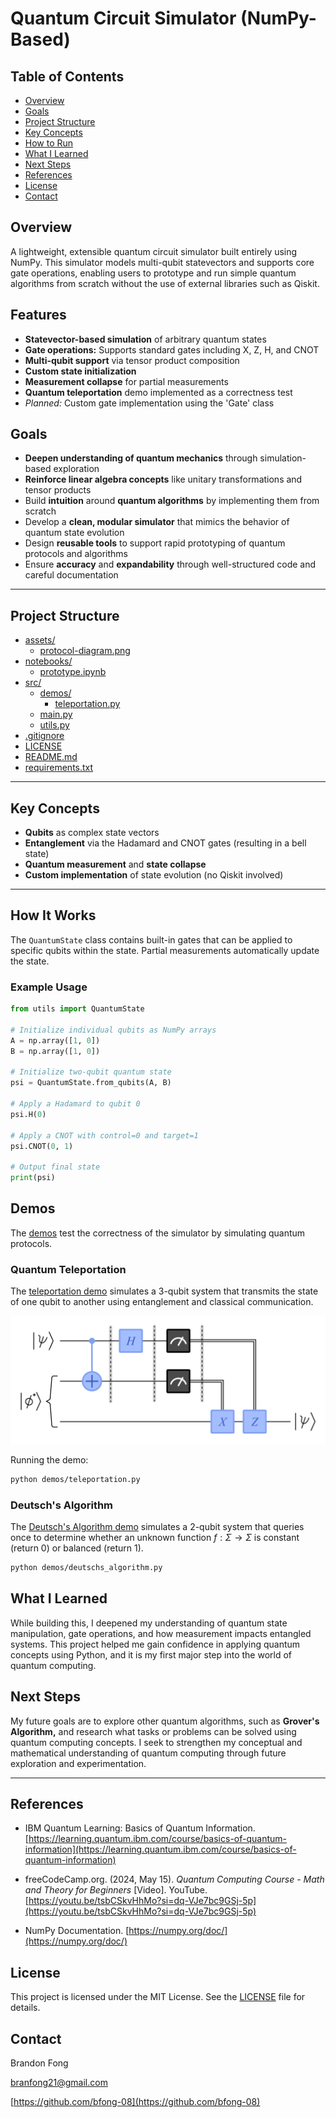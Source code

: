 # Quantum Circuit Simulator (NumPy-Based)

## Table of Contents

- [Overview](#overview)
- [Goals](#goals)
- [Project Structure](#project-structure)
- [Key Concepts](#key-concepts)
- [How to Run](#how-to-run)
- [What I Learned](#what-i-learned)
- [Next Steps](#next-steps)
- [References](#references)
- [License](#license)
- [Contact](#contact)

## Overview

A lightweight, extensible quantum circuit simulator built entirely using NumPy. This simulator models multi-qubit statevectors and supports core gate operations, enabling users to prototype and run simple quantum algorithms from scratch without the use of external libraries such as Qiskit.

## Features

- **Statevector-based simulation** of arbitrary quantum states
- **Gate operations:** Supports standard gates including X, Z, H, and CNOT
- **Multi-qubit support** via tensor product composition
- **Custom state initialization**
- **Measurement collapse** for partial measurements
- **Quantum teleportation** demo implemented as a correctness test
- _Planned:_ Custom gate implementation using the 'Gate' class

## Goals

- **Deepen understanding of quantum mechanics** through simulation-based exploration
- **Reinforce linear algebra concepts** like unitary transformations and tensor products
- Build **intuition** around **quantum algorithms** by implementing them from scratch
- Develop a **clean, modular simulator** that mimics the behavior of quantum state evolution
- Design **reusable tools** to support rapid prototyping of quantum protocols and algorithms
- Ensure **accuracy** and **expandability** through well-structured code and careful documentation

---

## Project Structure

- [assets/](.\assets)
  - [protocol-diagram.png](.\assets\protocol-diagram.png)
- [notebooks/](.\notebooks)
  - [prototype.ipynb](.\notebooks\prototype.ipynb)
- [src/](.\src)
  - [demos/](.\src\demos)
    - [teleportation.py](.\src\demos\teleportation.py)
  - [main.py](.\src\main.py)
  - [utils.py](.\src\utils.py)
- [.gitignore](..gitignore)
- [LICENSE](.\LICENSE)
- [README.md](.\README.md)
- [requirements.txt](.\requirements.txt)

---

## Key Concepts

- **Qubits** as complex state vectors
- **Entanglement** via the Hadamard and CNOT gates (resulting in a bell state)
- **Quantum measurement** and **state collapse**
- **Custom implementation** of state evolution (no Qiskit involved)

---

## How It Works

The `QuantumState` class contains built-in gates that can be applied to specific qubits within the state. Partial measurements automatically update the state.

### Example Usage

```python
from utils import QuantumState

# Initialize individual qubits as NumPy arrays
A = np.array([1, 0])
B = np.array([1, 0])

# Initialize two-qubit quantum state
psi = QuantumState.from_qubits(A, B)

# Apply a Hadamard to qubit 0
psi.H(0)

# Apply a CNOT with control=0 and target=1
psi.CNOT(0, 1)

# Output final state
print(psi)
```

## Demos

The [demos](./src/demos) test the correctness of the simulator by simulating quantum protocols.

### Quantum Teleportation

The [teleportation demo](.demos/teleportation.py) simulates a 3-qubit system that transmits the state of one qubit to another using entanglement and classical communication.

![image](./assets/teleportation-protocol-diagram.png)

Running the demo:

```bash
python demos/teleportation.py
```

### Deutsch's Algorithm

The [Deutsch's Algorithm demo](.demos/deutschs_algorithm.py) simulates a 2-qubit system that queries once to determine whether an unknown function $f:\Sigma\rightarrow\Sigma$ is constant (return 0) or balanced (return 1).

```bash
python demos/deutschs_algorithm.py
```

## What I Learned

While building this, I deepened my understanding of quantum state manipulation, gate operations, and how measurement impacts entangled systems. This project helped me gain confidence in applying quantum concepts using Python, and it is my first major step into the world of quantum computing.

## Next Steps

My future goals are to explore other quantum algorithms, such as **Grover's Algorithm,** and research what tasks or problems can be solved using quantum computing concepts. I seek to strengthen my conceptual and mathematical understanding of quantum computing through future exploration and experimentation.

---

## References

- IBM Quantum Learning: Basics of Quantum Information. [https://learning.quantum.ibm.com/course/basics-of-quantum-information](https://learning.quantum.ibm.com/course/basics-of-quantum-information)

- freeCodeCamp.org. (2024, May 15). _Quantum Computing Course - Math and Theory for Beginners_ [Video]. YouTube. [https://youtu.be/tsbCSkvHhMo?si=dq-VJe7bc9GSj-5p](https://youtu.be/tsbCSkvHhMo?si=dq-VJe7bc9GSj-5p)

- NumPy Documentation. [https://numpy.org/doc/](https://numpy.org/doc/)

## License

This project is licensed under the MIT License. See the [LICENSE](./LICENSE) file for details.

## Contact

Brandon Fong

branfong21@gmail.com

[https://github.com/bfong-08](https://github.com/bfong-08)
